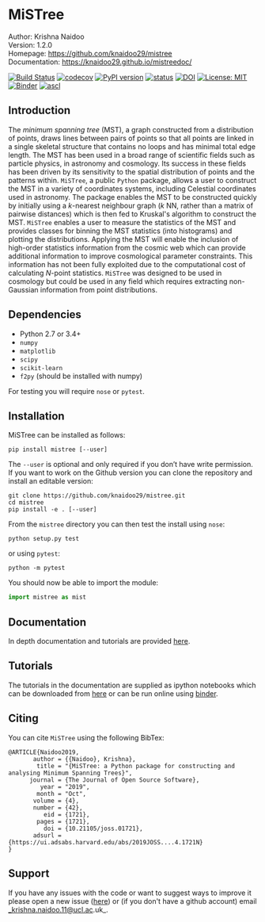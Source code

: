 # MiSTree

Author:         Krishna Naidoo                          
Version:        1.2.0                               
Homepage:       https://github.com/knaidoo29/mistree    
Documentation:  https://knaidoo29.github.io/mistreedoc/

[![Build Status](https://travis-ci.org/knaidoo29/mistree.svg?branch=master)](https://travis-ci.org/knaidoo29/mistree) [![codecov](https://codecov.io/gh/knaidoo29/mistree/branch/master/graph/badge.svg)](https://codecov.io/gh/knaidoo29/mistree) [![PyPI version](https://badge.fury.io/py/mistree.svg)](https://badge.fury.io/py/mistree) [![status](https://joss.theoj.org/papers/461d79e9e5faf21029c0a7b1c928be28/status.svg)](https://joss.theoj.org/papers/461d79e9e5faf21029c0a7b1c928be28) [![DOI](https://zenodo.org/badge/170473458.svg)](https://zenodo.org/badge/latestdoi/170473458) [![License: MIT](https://img.shields.io/badge/License-MIT-blue.svg)](https://opensource.org/licenses/MIT) [![Binder](https://mybinder.org/badge_logo.svg)](https://mybinder.org/v2/gh/knaidoo29/mistree/master?filepath=tutorials%2Fnotebooks%2F)
[![ascl](https://img.shields.io/badge/ascl-1910.016-blue.svg?colorB=262255)](http://ascl.net/1910.016)

## Introduction

The *minimum spanning tree* (MST), a graph constructed from a distribution of points, draws lines between pairs of points so that all points are linked in a single skeletal structure that contains no loops and has minimal total edge length. The MST has been used in a broad range of scientific fields such as particle physics, in astronomy and cosmology. Its success in these fields has been driven by its sensitivity to the spatial distribution of points and the patterns within. ``MiSTree``, a public ``Python`` package, allows a user to construct the MST in a variety of coordinates systems, including Celestial coordinates used in astronomy. The package enables the MST to be constructed quickly by initially using a *k*-nearest neighbour graph (*k* NN, rather than a matrix of pairwise distances) which is then fed to Kruskal's algorithm to construct the MST. ``MiSTree`` enables a user to measure the statistics of the MST and provides classes for binning the MST statistics (into histograms) and plotting the distributions. Applying the MST will enable the inclusion of high-order statistics information from the cosmic web which can provide additional information to improve cosmological parameter constraints. This information has not been fully exploited due to the computational cost of calculating *N*-point statistics. ``MiSTree`` was designed to be used in cosmology but could be used in any field which requires extracting non-Gaussian information from point distributions.

## Dependencies

* Python 2.7 or 3.4+
* `numpy`
* `matplotlib`
* `scipy`
* `scikit-learn`
* `f2py` (should be installed with numpy)

For testing you will require `nose` or `pytest`.

## Installation

MiSTree can be installed as follows:

```
pip install mistree [--user]
```

The `--user` is optional and only required if you don’t have write permission. If you
want to work on the Github version you can clone the repository and install an editable version:

```
git clone https://github.com/knaidoo29/mistree.git
cd mistree
pip install -e . [--user]
```

From the `mistree` directory you can then test the install using `nose`:

```
python setup.py test
```

or using `pytest`:

```
python -m pytest
```

You should now be able to import the module:

```python
import mistree as mist
```

## Documentation

In depth documentation and tutorials are provided [here](https://knaidoo29.github.io/mistreedoc/).

## Tutorials

The tutorials in the documentation are supplied as ipython notebooks which can be downloaded from [here](https://github.com/knaidoo29/mistree/tree/master/tutorials/notebooks) or can be run online using [binder](https://mybinder.org/v2/gh/knaidoo29/mistree/master?filepath=tutorials%2Fnotebooks%2F).

## Citing

You can cite ``MiSTree`` using the following BibTex:

```
@ARTICLE{Naidoo2019,
       author = {{Naidoo}, Krishna},
        title = "{MiSTree: a Python package for constructing and analysing Minimum Spanning Trees}",
      journal = {The Journal of Open Source Software},
         year = "2019",
        month = "Oct",
       volume = {4},
       number = {42},
          eid = {1721},
        pages = {1721},
          doi = {10.21105/joss.01721},
       adsurl = {https://ui.adsabs.harvard.edu/abs/2019JOSS....4.1721N}
}
```

## Support

If you have any issues with the code or want to suggest ways to improve it please open a new issue ([here](https://github.com/knaidoo29/mistree/issues))
or (if you don't have a github account) email _krishna.naidoo.11@ucl.ac.uk_.
